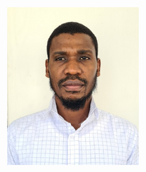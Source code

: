 
<div align="center"><img src="20210610_083518 - Copy.jpg" width="300" /></div>
<h1 align="center"Muhammad Habibullah Abdulfattah</h1>

